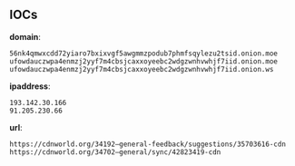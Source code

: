 
## IOCs

__domain__:

```text
56nk4qmwxcdd72yiaro7bxixvgf5awgmmzpodub7phmfsqylezu2tsid.onion.moe
ufowdauczwpa4enmzj2yyf7m4cbsjcaxxoyeebc2wdgzwnhvwhjf7iid.onion.moe
ufowdauczwpa4enmzj2yyf7m4cbsjcaxxoyeebc2wdgzwnhvwhjf7iid.onion.ws
```
__ipaddress__:

```text
193.142.30.166
91.205.230.66
```
__url__:

```text
https://cdnworld.org/34192–general-feedback/suggestions/35703616-cdn
https://cdnworld.org/34702–general/sync/42823419-cdn
```